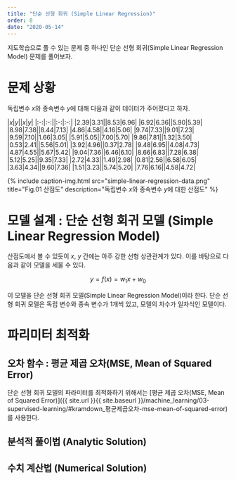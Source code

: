 ```yaml
---
title: "단순 선형 회귀 (Simple Linear Regression)"
order: 8
date: "2020-05-14"
---
```


지도학습으로 풀 수 있는 문제 중 하나인 단순 선형 회귀(Simple Linear Regression Model) 문제를 풀어보자.

# 문제 상황

독립변수 $x$와 종속변수 $y$에 대해 다음과 같이 데이터가 주어졌다고 하자.

|$x$|$y$||$x$|$y$|
|:-:|:-:||:-:|:-:|
|2.39|3.31||8.53|6.96|
|6.92|6.36||5.90|5.39|
|8.98|7.38||8.44|7.13|
|4.86|4.58||4.16|5.06|
|9.74|7.33||9.01|7.23|
|9.59|7.10||1.66|3.05|
|5.91|5.05||7.00|5.70|
|9.86|7.81||1.32|3.50|
|0.53|2.41||5.56|5.01|
|3.92|4.96||0.37|2.78|
|9.48|6.95||4.08|4.73|
|4.87|4.55||5.67|5.42|
|9.04|7.36||6.46|6.10|
|8.66|6.83||7.28|6.38|
|5.12|5.25||9.35|7.33|
|2.72|4.33||1.49|2.98|
|0.81|2.56||6.58|6.05|
|3.63|4.34||9.60|7.36|
|1.51|3.23||5.74|5.20|
|7.76|6.16||4.58|4.72|

{% include caption-img.html src="simple-linear-regression-data.png" title="Fig.01 산점도" description="독립변수 $x$와 종속변수 $y$에 대한 산점도" %}

# 모델 설계 : 단순 선형 회귀 모델 (Simple Linear Regression Model)

산점도에서 볼 수 있듯이 $x$, $y$ 간에는 아주 강한 선형 상관관계가 있다. 이를 바탕으로 다음과 같이 모델을 세울 수 있다.

$$y = f(x) = w_1 x + w_0$$

이 모델을 단순 선형 회귀 모델(Simple Linear Regression Model)이라 한다. 단순 선형 회귀 모델은 독립 변수와 종속 변수가 1개씩 있고, 모델의 차수가 일차식인 모델이다.


# 파리미터 최적화

## 오차 함수 : 평균 제곱 오차(MSE, Mean of Squared Error)

단순 선형 회귀 모델의 파라미터를 최적화하기 위해서는 [평균 제곱 오차(MSE, Mean of Squared Error)]({{ site.url }}{{ site.baseurl }}/machine_learning/03-supervised-learning/#kramdown_평균제곱오차-mse-mean-of-squared-error)를 사용한다.


## 분석적 풀이법 (Analytic Solution)



## 수치 계산법 (Numerical Solution)